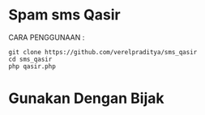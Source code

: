 # Spam sms Qasir

CARA PENGGUNAAN :

    git clone https://github.com/verelpraditya/sms_qasir
    cd sms_qasir
    php qasir.php

# Gunakan Dengan Bijak
